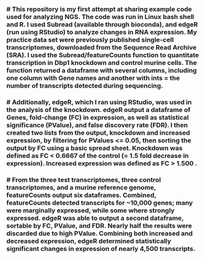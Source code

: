 <h3># This repository is my first attempt at sharing example code used for analyzing NGS. The code was run in Linux bash shell and R. I used Subread (available through bioconda), and edgeR (run using RStudio) to analyze changes in RNA expression. My practice data set were previously published single-cell transcriptomes, downloaded from the Sequence Read Archive (SRA). I used the Subread/featureCounts function to quantitate transcription in Dbp1 knockdown and control murine cells. The function returned a dataframe with several columns, including one column with Gene names and another with ints = the number of transcripts detected during sequencing.</h3>

<h3># Additionally, edgeR, which I ran using RStudio, was used in the analysis of the knockdown. edgeR output a dataframe of Genes, fold-change (FC) in expression, as well as statistical significance (PValue), and false discovery rate (FDR). I then created two lists from the output, knockdown and increased expression, by filtering for PValues <= 0.05, then sorting the output by FC using a basic spread sheet. Knockdown was defined as FC < 0.6667 of the control (= 1.5 fold decrease in expression). Increased expression was defined as FC > 1.500 .</h3>

<h3># From the three test transcriptomes, three control transcriptomes, and a murine reference genome, featureCounts output six dataframes. Combined, featureCounts detected transcripts for ~10,000 genes; many were marginally expressed, while some where strongly expressed. edgeR was able to output a second dataframe, sortable by FC, PValue, and FDR. Nearly half the results were discarded due to high PValue. Combining both increased and decreased expression, edgeR determined statistically significant changes in expression of nearly 4,500 transcripts.</h3>
